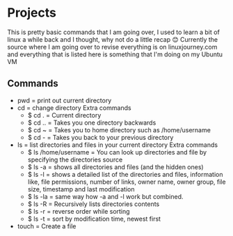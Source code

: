 <h1>Projects</h1>

This is pretty basic commands that I am going over, I used to learn a bit of linux a while back and I thought, why not do a little recap 😊
Currently the source where I am going over to revise everything is on linuxjourney.com and everything that is listed here is something that I'm doing on my Ubuntu VM

 <h2>Commands</h2>
 
 - pwd = print out current directory
 - cd = change directory
     Extra commands
     - $ cd . = Current directory
     - $ cd .. = Takes you one directory backwards
     - $ cd ~ = Takes you to home directory such as /home/username
     - $ cd - = Takes you back to your previous directory  
 - ls = list directories and files in your current directory
     Extra commands
      - $ ls /home/username = You can look up directories and file by specifying the directories source
      - $ ls -a = shows all directories and files (and the hidden ones)
      - $ ls -l = shows a detailed list of the directories and files, information like, file permissions, number of links, owner name, owner group, file size, timestamp and last modification
      - $ ls -la = same way how -a and -l work but combined.
      - $ ls -R = Recursively lists directories contents
      - $ ls -r = reverse order while sorting
      - $ ls -t = sort by modification time, newest first
 - touch = Create a file